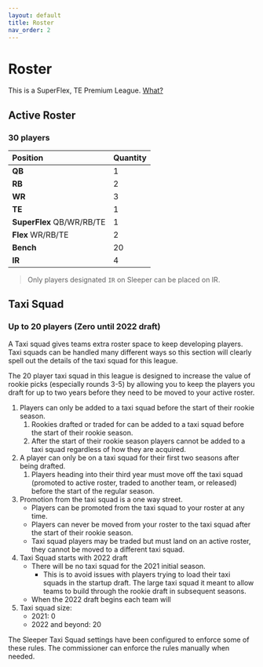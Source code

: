 ```yaml
---
layout: default
title: Roster
nav_order: 2
---
```


# Roster

This is a SuperFlex, TE Premium League. [What?](https://yardsperfantasy.com/superflex-tight-end-premium-fantasy-football-rankings-value/)

## Active Roster
### 30 players

| Position| Quantity |
|:-------------|:------------------|
| **QB** | 1 |
| **RB** | 2 |
| **WR** | 3 |
| **TE** | 1 |
| **SuperFlex** QB/WR/RB/TE | 1 |
| **Flex** WR/RB/TE | 2 |
| **Bench** | 20 |
| **IR** | 4 |

>Only players designated `IR` on Sleeper can be placed on IR.

## Taxi Squad
### Up to 20 players (Zero until 2022 draft)

A Taxi squad gives teams extra roster space to keep developing players. Taxi squads can be handled many different ways so this section will clearly spell out the details of the taxi squad for this league.

The 20 player taxi squad in this league is designed to increase the value of rookie picks (especially rounds 3-5) by allowing you to keep the players you draft for up to two years before they need to be moved to your active roster.

1. Players can only be added to a taxi squad before the start of their rookie season.
   1. Rookies drafted or traded for can be added to a taxi squad before the start of their rookie season.
   2. After the start of their rookie season players cannot be added to a taxi squad regardless of how they are acquired.
2. A player can only be on a taxi squad for their first two seasons after being drafted.
   1. Players heading into their third year must move off the taxi squad (promoted to active roster, traded to another team, or released) before the start of the regular season.
3. Promotion from the taxi squad is a one way street.
    - Players can be promoted from the taxi squad to your roster at any time.
    - Players can never be moved from your roster to the taxi squad after the start of their rookie season.
    - Taxi squad players may be traded but must land on an active roster, they cannot be moved to a different taxi squad.
4. Taxi Squad starts with 2022 draft
   - There will be no taxi squad for the 2021 initial season.
     - This is to avoid issues with players trying to load their taxi squads in the startup draft. The large taxi squad it meant to allow teams to build through the rookie draft in subsequent seasons.
   - When the 2022 draft begins each team will 
5. Taxi squad size:
   - 2021: 0
   - 2022 and beyond: 20



The Sleeper Taxi Squad settings have been configured to enforce some of these rules. The commissioner can enforce the rules manually when needed.


